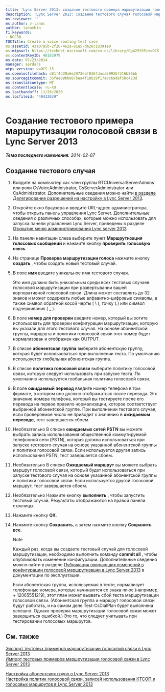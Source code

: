 ```yaml
---
title: 'Lync Server 2013: создание тестового примера маршрутизации голосовой связи'
description: 'Lync Server 2013: Создание тестового случая голосовой маршрутизации.'
ms.reviewer: ''
ms.author: v-lanac
author: lanachin
f1.keywords:
- NOCSH
TOCTitle: Create a voice routing test case
ms:assetid: 43a07a5b-2f20-462a-81e5-d628c18391e0
ms:mtpsurl: https://technet.microsoft.com/en-us/library/Gg425935(v=OCS.15)
ms:contentKeyID: 48183979
ms.date: 07/23/2014
manager: serdars
mtps_version: v=OCS.15
ms.openlocfilehash: d81f4d39a6e3972ebf036fdaca59936f3f6b86bb
ms.sourcegitcommit: 36fee89bb887bea4f18b19f17a8c69daf5bc423d
ms.translationtype: MT
ms.contentlocale: ru-RU
ms.lasthandoff: 11/26/2020
ms.locfileid: "49432039"
---
```

# <a name="create-a-voice-routing-test-case-in-lync-server-2013"></a>Создание тестового примера маршрутизации голосовой связи в Lync Server 2013

<div data-xmlns="http://www.w3.org/1999/xhtml">

<div class="topic" data-xmlns="http://www.w3.org/1999/xhtml" data-msxsl="urn:schemas-microsoft-com:xslt" data-cs="https://msdn.microsoft.com/">

<div data-asp="https://msdn2.microsoft.com/asp">



</div>

<div id="mainSection">

<div id="mainBody">

<span> </span>

_**Тема последнего изменения:** 2014-02-07_

<div>

## <a name="to-create-a-test-case"></a>Создание тестового случая

1.  Войдите на компьютер как член группы RTCUniversalServerAdmins или роли CsVoiceAdministrator, CsServerAdministrator или CsAdministrator. Дополнительные сведения можно найти [в разделе Делегирование разрешений на настройку в Lync Server 2013](lync-server-2013-delegate-setup-permissions.md).

2.  Откройте окно браузера и введите URL-адрес администратора, чтобы открыть панель управления Lync Server. Дополнительные сведения о различных способах, которые можно использовать для запуска панели управления Lync Server, приведены в разделе [Открытие меню администрирования Lync server 2013](lync-server-2013-open-lync-server-administrative-tools.md).

3.  На панели навигации слева выберите пункт **Маршрутизация голосовых сообщений** и нажмите кнопку **проверить голосовую связь**.

4.  На странице **Проверка маршрутизации голоса** нажмите кнопку **создать** , чтобы создать новый тестовый случай.

5.  В поле **имя** введите уникальное имя тестового случая.
    
    Это имя должно быть уникальным среди всех тестовых случаев голосовой маршрутизации при развертывании вашей корпоративной голосовой связи. Длина может составлять до 32 знаков и может содержать любые алфавитно-цифровые символы, а также символ обратной косой черты ( \\ ), точку (.) или символ подчеркивания ( \_ ).

6.  В поле **номер для проверки** введите номер, который вы хотите использовать для проверки конфигурации маршрутизации, которую вы указали для этого тестового случая. На основе абонентской группы, маршрута и политики голосовой связи этот номер будет нормализован и отображен как OUTPUT.

7.  В списке **абонентская группа** выберите абонентскую группу, которая будет использоваться при выполнении теста. По умолчанию используется глобальная абонентская группа.

8.  В списке **политика голосовой связи** выберите политику голосовой связи, которую следует использовать при запуске теста. По умолчанию используется глобальная политика голосовой связи.

9.  В поле **ожидаемый перевод** введите номер телефона в том формате, в котором оно должно отображаться после перевода. Это значение номера телефона, который вы тестируете после его перевода на первое правило нормализации, которое соответствует выбранной абонентской группе. При выполнении тестового случая, если проверяемое число не приводит к значению в **ожидаемом переводе**, тест завершается сбоем.

10. Необязательно В списке **ожидаемых сетей PSTN** вы можете выбрать запись использования общественной коммутируемой телефонной сети (PSTN), которая должна использоваться при запуске тестового случая на основе указанной абонентской группы и политики голосовой связи. Если используется другая запись использования PSTN, тест завершается сбоем.

11. Необязательно В списке **Ожидаемый маршрут** вы можете выбрать маршрут голосовой связи, который будет использоваться при запуске тестового случая на основе указанной абонентской группы и политики голосовой связи. Если используется другой голосовой маршрут, тест завершается сбоем.

12. Необязательно Нажмите кнопку **выполнить** , чтобы запустить тестовый случай. Результаты отображаются на правой панели страницы.

13. Нажмите кнопку **ОК**.

14. Нажмите кнопку **Сохранить**, а затем нажмите кнопку **Сохранить все**.
    
    <div>
    

    > [!NOTE]  
    > Каждый раз, когда вы создаете тестовый случай для голосовой маршрутизации, необходимо выполнить команду <STRONG>commit all</STRONG> , чтобы опубликовать изменение конфигурации. Дополнительные сведения можно найти в разделе <A href="lync-server-2013-publish-pending-changes-to-the-voice-routing-configuration.md">Публикация ожидающих изменений в конфигурации голосовой маршрутизации в Lync Server 2013</A> в документации по эксплуатации.

    
    </div>
    
    Если абонентская группа, используемая в тесте, нормализует телефонные номера, которые начинаются со знака плюс (например, + 12065551219), этот план может вызвать сбой теста маршрутизации голосовой связи. (Абонентская группа и маршрут голосовой связи будут работать, и на самом деле Test-CsDialPlan будет выполнена успешно. Однако проверка маршрутизации голосовой связи может завершиться ошибкой.) Это то, что следует учитывать при тестировании голосовых маршрутов.

</div>

<div>

## <a name="see-also"></a>См. также


[Экспорт тестовых примеров маршрутизации голосовой связи в Lync Server 2013](lync-server-2013-export-voice-routing-test-cases.md)  
[Импорт тестовых примеров маршрутизации голосовой связи в Lync Server 2013](lync-server-2013-import-voice-routing-test-cases.md)  


[Настройка абонентских групп в Lync Server 2013](lync-server-2013-configuring-dial-plans.md)  
[Настройка политик голосовой связи, записей использования КТСОП и голосовых маршрутов в Lync Server 2013](lync-server-2013-configuring-voice-policies-pstn-usage-records-and-voice-routes.md)  
  

</div>

</div>

<span> </span>

</div>

</div>

</div>

